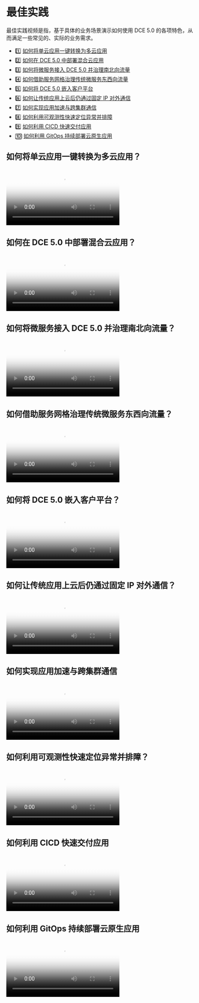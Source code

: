 # 最佳实践

最佳实践视频是指，基于具体的业务场景演示如何使用 DCE 5.0 的各项特色，从而满足一些常见的、实际的业务需求。

<div class="grid cards" markdown>

- :one: [如何将单云应用一键转换为多云应用](#_2)
- :two: [如何在 DCE 5.0 中部署混合云应用](#dce-50)
- :three: [如何将微服务接入 DCE 5.0 并治理南北向流量](#dce-50_1)
- :four: [如何借助服务网格治理传统微服务东西向流量](#_3)
- :five: [如何将 DCE 5.0 嵌入客户平台](#dce-50_2)
- :six: [如何让传统应用上云后仍通过固定 IP 对外通信](#ip)
- :seven: [如何实现应用加速与跨集群通信](#_4)
- :eight: [如何利用可观测性快速定位异常并排障](#_5)
- :nine: [如何利用 CICD 快速交付应用](#cicd)
- :keycap_ten: [如何利用 GitOps 持续部署云原生应用](#gitops)

</div>

## 如何将单云应用一键转换为多云应用？

<div class="responsive-video-container">
<video controls src="https://harbor-test2.cn-sh2.ufileos.com/docs/videos/crosscloud-migrate-zh.mp4" preload="metadata" poster="../images/multicloud-convert.png"></video>
</div>

## 如何在 DCE 5.0 中部署混合云应用？

<div class="responsive-video-container">
<video controls src="https://harbor-test2.cn-sh2.ufileos.com/docs/videos/failover-zh.mp4" preload="metadata" poster="../images/hybrid-expansion.png"></video>
</div>

## 如何将微服务接入 DCE 5.0 并治理南北向流量？

<div class="responsive-video-container">
<video controls src="https://harbor-test2.cn-sh2.ufileos.com/docs/videos/microservice01.mp4" preload="metadata" poster="../images/south-north.png"></video>
</div>

## 如何借助服务网格治理传统微服务东西向流量？

<div class="responsive-video-container">
<video controls src="https://harbor-test2.cn-sh2.ufileos.com/docs/videos/microservice02.mp4" preload="metadata" poster="../images/west-east.png"></video>
</div>

## 如何将 DCE 5.0 嵌入客户平台？

<div class="responsive-video-container">
<video controls src="https://harbor-test2.cn-sh2.ufileos.com/docs/videos/oem-out.mp4" preload="metadata" poster="../images/oem-out.png"></video>
</div>

## 如何让传统应用上云后仍通过固定 IP 对外通信？

<div class="responsive-video-container">
<video controls src="https://harbor-test2.cn-sh2.ufileos.com/docs/videos/underlay-ip.mp4" preload="metadata" poster="../images/underlay-ip.png"></video>
</div>

## 如何实现应用加速与跨集群通信

<div class="responsive-video-container">
<video controls src="https://harbor-test2.cn-sh2.ufileos.com/docs/videos/network-cross-cluster.mp4" preload="metadata" poster="../images/network-cross-cluster.png"></video>
</div>

## 如何利用可观测性快速定位异常并排障？

<div class="responsive-video-container">
<video controls src="https://harbor-test2.cn-sh2.ufileos.com/docs/videos/insight.mp4" preload="metadata" poster="../images/insight.png"></video>
</div>

## 如何利用 CICD 快速交付应用

<div class="responsive-video-container">
<video controls src="https://harbor-test2.cn-sh2.ufileos.com/docs/videos/app-release.mp4" preload="metadata" poster="../images/amamba-app-release.png"></video>
</div>

## 如何利用 GitOps 持续部署云原生应用

<div class="responsive-video-container">
<video controls src="https://harbor-test2.cn-sh2.ufileos.com/docs/videos/gitops.mp4" preload="metadata" poster="../images/gitops.png"></video>
</div>
